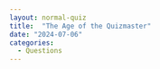 ```yaml
---
layout: normal-quiz
title:  "The Age of the Quizmaster"
date: "2024-07-06"
categories:
  - Questions
---
```


